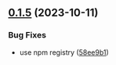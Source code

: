 ## [0.1.5](https://github.com/wajeht/capdb/compare/v0.1.4...v0.1.5) (2023-10-11)

### Bug Fixes

- use npm registry ([58ee9b1](https://github.com/wajeht/capdb/commit/58ee9b19f80e684990cbc1bf27328c78289a4110))
